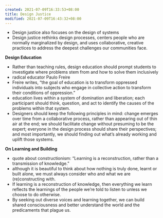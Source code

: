 ```yaml
---
created: 2021-07-09T16:33:53+08:00
title: Design Justice
modified: 2021-07-09T16:43:32+08:00
---
```


- Design justice also focuses on the design of systems
- Design justice rethinks design processes, centers people who are normally marginalized by design, and uses collaborative, creative practices to address the deepest challenges our communities face.

**Design Education**
- Rather than teaching rules, design education should prompt students to investigate where problems stem from and how to solve them inclusively
- radical educator Paulo Freire
- Freire writes, “the goal of education is to transform oppressed individuals into subjects who engage in collective action to transform their conditions of oppression.”
- education lives within a system of domination and liberation; each participant should think, question, and act to identify the causes of the problems within that system.
- Designers should keep the following principles in mind: change emerges over time from a collaborative process, rather than appearing out of thin air at the end; we should facilitate change without presuming to be the expert; everyone in the design process should share their perspectives; and most importantly, we should finding out what’s already working and uplift those systems.

**On Learning and Building**
- quote about constructionism: “Learning is a reconstruction, rather than a transmission of knowledge.”
- although it is beautiful to think about how nothing is truly done, learnt or built alone, we must always consider who and what we are (re)constructing with. 
- If learning is a reconstruction of knowledge, then everything we learn reflects the learnings of the people we’re told to listen to unless we choose to do otherwise.
- By seeking out diverse voices and learning together, we can build shared consciousness and better understand the world and the predicaments that plague us.
